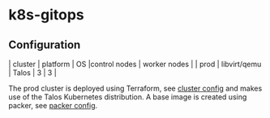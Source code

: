 # k8s-gitops

## Configuration

| cluster | platform | OS |control nodes | worker nodes |
| prod | libvirt/qemu | Talos | 3 | 3 |

The prod cluster is deployed using Terraform, see [cluster config](./clusters/prd/terraform/) and makes use of the Talos Kubernetes distribution. A base image is created using packer, see [packer config](./configs/packer).
